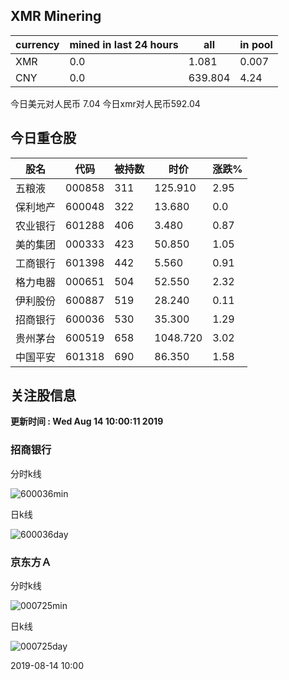 ## XMR Minering

|currency|mined in last 24 hours|all|in pool|
|---|---|---|---|
|XMR|0.0|1.081|0.007|
|CNY|0.0|639.804|4.24|

今日美元对人民币 7.04	今日xmr对人民币592.04


## 今日重仓股 

|股名|代码|被持数|时价|涨跌%|
|---|---|---|---|---|
|五粮液|000858|311|125.910|2.95|
|保利地产|600048|322|13.680|0.0|
|农业银行|601288|406|3.480|0.87|
|美的集团|000333|423|50.850|1.05|
|工商银行|601398|442|5.560|0.91|
|格力电器|000651|504|52.550|2.32|
|伊利股份|600887|519|28.240|0.11|
|招商银行|600036|530|35.300|1.29|
|贵州茅台|600519|658|1048.720|3.02|
|中国平安|601318|690|86.350|1.58|

## 关注股信息
**更新时间 : Wed Aug 14 10:00:11 2019**
### 招商银行 
分时k线

![600036min](http://image.sinajs.cn/newchart/min/n/sh600036.gif)

日k线

![600036day](http://image.sinajs.cn/newchart/daily/n/sh600036.gif)

### 京东方Ａ 
分时k线

![000725min](http://image.sinajs.cn/newchart/min/n/sz000725.gif)

日k线

![000725day](http://image.sinajs.cn/newchart/daily/n/sz000725.gif)

2019-08-14 10:00